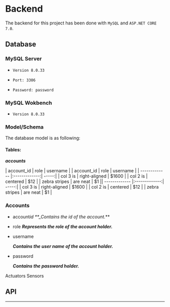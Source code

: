 # Backend

The backend for this project has been done with `MySQL` and `ASP.NET CORE 7.0`.

## Database

### MySQL Server

- `Version 8.0.33`

- `Port: 3306`

- `Password: password`

### MySQL Wokbench

- `Version 8.0.33`

### Model/Schema

The database model is as following:

#### Tables:
**_accounts_**

| account_id    | role          | username  | | account_id    | role          | username  |
| ------------- |:-------------:| -----:|
| col 3 is      | right-aligned | $1600 |
| col 2 is      | centered      |   $12 |
| zebra stripes | are neat      |    $1 || ------------- |:-------------:| -----:|
| col 3 is      | right-aligned | $1600 |
| col 2 is      | centered      |   $12 |
| zebra stripes | are neat      |    $1 |

### Accounts

- account*id
  \*\*\_Contains the id of the account.*\*\*
- role
  **_Represents the role of the account holder._**
- username

  **_Contains the user name of the account holder._**

- password

  **_Contains the password holder._**

Actuators
Sensors

## API

---
